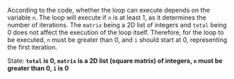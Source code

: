 According to the code, whether the loop can execute depends on the variable `n`. The loop will execute if `n` is at least 1, as it determines the number of iterations. The `matrix` being a 2D list of integers and `total` being 0 does not affect the execution of the loop itself. Therefore, for the loop to be executed, `n` must be greater than 0, and `i` should start at 0, representing the first iteration.

State: **`total` is 0, `matrix` is a 2D list (square matrix) of integers, `n` must be greater than 0, `i` is 0**